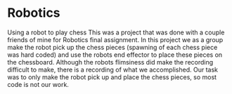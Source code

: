 # Robotics
Using a robot to play chess
This was a project that was done with a couple friends of mine for Robotics final assignment. 
In this project we as a group make the robot pick up the chess pieces (spawning of each chess piece was hard coded) and use the robots end effector to place these pieces on the chessboard. Although the robots flimsiness did make the recording difficult to make, there is a recording of what we accomplished. 
Our task was to only make the robot pick up and place the chess pieces, so most code is not our work.
